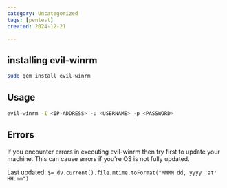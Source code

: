 ```yaml
---
category: Uncategorized
tags: [pentest]
created: 2024-12-21

---
```

## installing evil-winrm
```bash
sudo gem install evil-winrm
```

## Usage
```bash
evil-winrm -I <IP-ADDRESS> -u <USERNAME> -p <PASSWORD>
```

## Errors
If you encounter errors in executing evil-winrm then try first to update your machine. This can cause errors if you're OS is not fully updated.


Last updated: `$= dv.current().file.mtime.toFormat("MMMM dd, yyyy 'at' HH:mm")`
